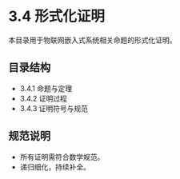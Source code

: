 # 3.4 形式化证明

本目录用于物联网嵌入式系统相关命题的形式化证明。

## 目录结构

- 3.4.1 命题与定理
- 3.4.2 证明过程
- 3.4.3 证明符号与规范

## 规范说明

- 所有证明需符合数学规范。
- 递归细化，持续补全。
